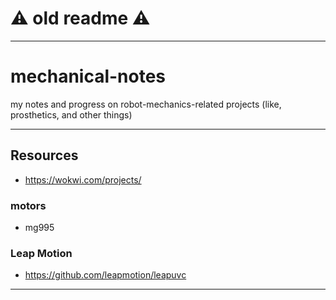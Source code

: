 # ⚠️ old readme ⚠️



***



# mechanical-notes

my notes and progress on robot-mechanics-related projects (like, prosthetics, and other things)


---



## Resources

- https://wokwi.com/projects/

### motors
- mg995



### Leap Motion
- https://github.com/leapmotion/leapuvc





***

